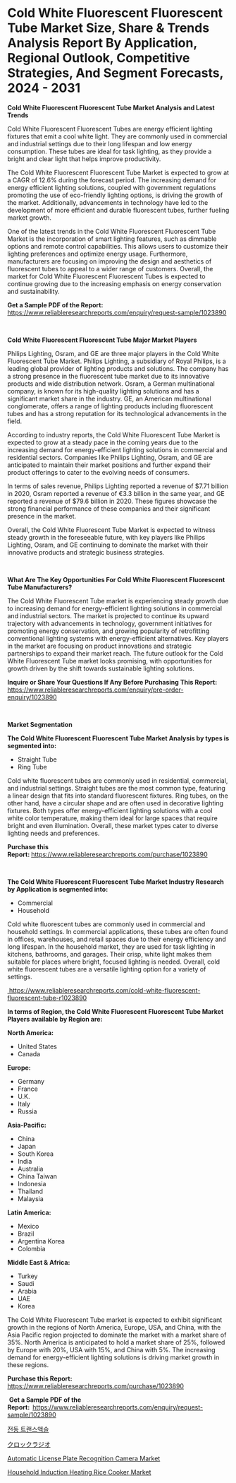 <p><h1>Cold White Fluorescent Fluorescent Tube Market Size, Share & Trends Analysis Report By Application, Regional Outlook, Competitive Strategies, And Segment Forecasts, 2024 - 2031</h1></p><p><strong>Cold White Fluorescent Fluorescent Tube Market Analysis and Latest Trends</strong></p>
<p><p>Cold White Fluorescent Fluorescent Tubes are energy efficient lighting fixtures that emit a cool white light. They are commonly used in commercial and industrial settings due to their long lifespan and low energy consumption. These tubes are ideal for task lighting, as they provide a bright and clear light that helps improve productivity.</p><p>The Cold White Fluorescent Fluorescent Tube Market is expected to grow at a CAGR of 12.6% during the forecast period. The increasing demand for energy efficient lighting solutions, coupled with government regulations promoting the use of eco-friendly lighting options, is driving the growth of the market. Additionally, advancements in technology have led to the development of more efficient and durable fluorescent tubes, further fueling market growth.</p><p>One of the latest trends in the Cold White Fluorescent Fluorescent Tube Market is the incorporation of smart lighting features, such as dimmable options and remote control capabilities. This allows users to customize their lighting preferences and optimize energy usage. Furthermore, manufacturers are focusing on improving the design and aesthetics of fluorescent tubes to appeal to a wider range of customers. Overall, the market for Cold White Fluorescent Fluorescent Tubes is expected to continue growing due to the increasing emphasis on energy conservation and sustainability.</p></p>
<p><strong>Get a Sample PDF of the Report:&nbsp;</strong> <a href="https://www.reliableresearchreports.com/enquiry/request-sample/1023890">https://www.reliableresearchreports.com/enquiry/request-sample/1023890</a></p>
<p>&nbsp;</p>
<p><strong>Cold White Fluorescent Fluorescent Tube Major Market Players</strong></p>
<p><p>Philips Lighting, Osram, and GE are three major players in the Cold White Fluorescent Tube Market. Philips Lighting, a subsidiary of Royal Philips, is a leading global provider of lighting products and solutions. The company has a strong presence in the fluorescent tube market due to its innovative products and wide distribution network. Osram, a German multinational company, is known for its high-quality lighting solutions and has a significant market share in the industry. GE, an American multinational conglomerate, offers a range of lighting products including fluorescent tubes and has a strong reputation for its technological advancements in the field.</p><p>According to industry reports, the Cold White Fluorescent Tube Market is expected to grow at a steady pace in the coming years due to the increasing demand for energy-efficient lighting solutions in commercial and residential sectors. Companies like Philips Lighting, Osram, and GE are anticipated to maintain their market positions and further expand their product offerings to cater to the evolving needs of consumers.</p><p>In terms of sales revenue, Philips Lighting reported a revenue of $7.71 billion in 2020, Osram reported a revenue of €3.3 billion in the same year, and GE reported a revenue of $79.6 billion in 2020. These figures showcase the strong financial performance of these companies and their significant presence in the market.</p><p>Overall, the Cold White Fluorescent Tube Market is expected to witness steady growth in the foreseeable future, with key players like Philips Lighting, Osram, and GE continuing to dominate the market with their innovative products and strategic business strategies.</p></p>
<p>&nbsp;</p>
<p><strong>What Are The Key Opportunities For Cold White Fluorescent Fluorescent Tube Manufacturers?</strong></p>
<p><p>The Cold White Fluorescent Tube market is experiencing steady growth due to increasing demand for energy-efficient lighting solutions in commercial and industrial sectors. The market is projected to continue its upward trajectory with advancements in technology, government initiatives for promoting energy conservation, and growing popularity of retrofitting conventional lighting systems with energy-efficient alternatives. Key players in the market are focusing on product innovations and strategic partnerships to expand their market reach. The future outlook for the Cold White Fluorescent Tube market looks promising, with opportunities for growth driven by the shift towards sustainable lighting solutions.</p></p>
<p><strong>Inquire or Share Your Questions If Any Before Purchasing This Report:</strong> <a href="https://www.reliableresearchreports.com/enquiry/pre-order-enquiry/1023890">https://www.reliableresearchreports.com/enquiry/pre-order-enquiry/1023890</a></p>
<p>&nbsp;</p>
<p><strong>Market Segmentation</strong></p>
<p><strong>The Cold White Fluorescent Fluorescent Tube Market Analysis by types is segmented into:</strong></p>
<p><ul><li>Straight Tube</li><li>Ring Tube</li></ul></p>
<p><p>Cold white fluorescent tubes are commonly used in residential, commercial, and industrial settings. Straight tubes are the most common type, featuring a linear design that fits into standard fluorescent fixtures. Ring tubes, on the other hand, have a circular shape and are often used in decorative lighting fixtures. Both types offer energy-efficient lighting solutions with a cool white color temperature, making them ideal for large spaces that require bright and even illumination. Overall, these market types cater to diverse lighting needs and preferences.</p></p>
<p><strong>Purchase this Report:&nbsp;</strong><a href="https://www.reliableresearchreports.com/purchase/1023890">https://www.reliableresearchreports.com/purchase/1023890</a></p>
<p>&nbsp;</p>
<p><strong>The Cold White Fluorescent Fluorescent Tube Market Industry Research by Application is segmented into:</strong></p>
<p><ul><li>Commercial</li><li>Household</li></ul></p>
<p><p>Cold white fluorescent tubes are commonly used in commercial and household settings. In commercial applications, these tubes are often found in offices, warehouses, and retail spaces due to their energy efficiency and long lifespan. In the household market, they are used for task lighting in kitchens, bathrooms, and garages. Their crisp, white light makes them suitable for places where bright, focused lighting is needed. Overall, cold white fluorescent tubes are a versatile lighting option for a variety of settings.</p></p>
<p><a href="https://www.reliableresearchreports.com/cold-white-fluorescent-fluorescent-tube-r1023890">&nbsp;https://www.reliableresearchreports.com/cold-white-fluorescent-fluorescent-tube-r1023890</a></p>
<p><strong>In terms of Region, the Cold White Fluorescent Fluorescent Tube Market Players available by Region are:</strong></p>
<p>
    <p> <strong> North America: </strong>
        <ul>
            <li>United States</li>
            <li>Canada</li>
        </ul>
        </p> 
    <p> <strong> Europe: </strong>
        <ul>
            <li>Germany</li>
            <li>France</li>
            <li>U.K.</li>
            <li>Italy</li>
            <li>Russia</li>
        </ul>
        </p> 
    <p> <strong> Asia-Pacific: </strong>
        <ul>
            <li>China</li>
            <li>Japan</li>
            <li>South Korea</li>
            <li>India</li>
            <li>Australia</li>
            <li>China Taiwan</li>
            <li>Indonesia</li>
            <li>Thailand</li>
            <li>Malaysia</li>
        </ul>
        </p> 
    <p> <strong> Latin America: </strong>
        <ul>
            <li>Mexico</li>
            <li>Brazil</li>
            <li>Argentina Korea</li>
            <li>Colombia</li>
        </ul>
        </p> 
    <p> <strong> Middle East & Africa: </strong>
        <ul>
            <li>Turkey</li>
            <li>Saudi</li>
            <li>Arabia</li>
            <li>UAE</li>
            <li>Korea</li>
        </ul>
    </p>
    </p>
<p><p>The Cold White Fluorescent Tube market is expected to exhibit significant growth in the regions of North America, Europe, USA, and China, with the Asia Pacific region projected to dominate the market with a market share of 35%. North America is anticipated to hold a market share of 25%, followed by Europe with 20%, USA with 15%, and China with 5%. The increasing demand for energy-efficient lighting solutions is driving market growth in these regions.</p></p>
<p><strong>Purchase this Report: </strong><a href="https://www.reliableresearchreports.com/purchase/1023890">https://www.reliableresearchreports.com/purchase/1023890</a></p>
<p>&nbsp;<strong>Get a Sample PDF of the Report:&nbsp;&nbsp;</strong><a href="https://www.reliableresearchreports.com/enquiry/request-sample/1023890">https://www.reliableresearchreports.com/enquiry/request-sample/1023890</a></p>
<p><strong></strong></p>
<p><p><a href="https://medium.com/@clairhane1954/%EC%A0%84%EA%B8%B0-%ED%8A%B8%EB%9E%9C%EC%8A%A4%EC%95%A1%EC%8A%AC-%EC%8B%9C%EC%9E%A5-%EA%B2%BD%EC%9F%81-%EB%B6%84%EC%84%9D-%EC%8B%9C%EC%9E%A5-%EB%8F%99%ED%96%A5-%EB%B0%8F-2031%EB%85%84%EA%B9%8C%EC%A7%80%EC%9D%98-%EC%98%88%EC%B8%A1-efac4ba64087">전동 트랜스액슬</a></p><p><a href="https://medium.com/@callumnowacki2000/%E3%82%AF%E3%83%AD%E3%83%83%E3%82%AF%E3%83%A9%E3%82%B8%E3%82%AA%E3%81%AE%E3%82%B7%E3%82%A7%E3%82%A2%E3%81%AE%E9%80%B2%E5%8C%96%E3%81%A8%E5%B8%82%E5%A0%B4%E6%88%90%E9%95%B7%E3%83%88%E3%83%AC%E3%83%B3%E3%83%892024%E5%B9%B4%E3%81%8B%E3%82%892031%E5%B9%B4%E3%81%BE%E3%81%A7-3dfd7c218ea8">クロックラジオ</a></p><p><a href="https://www.linkedin.com/pulse/automatic-license-plate-recognition-camera-market-size-cin3e">Automatic License Plate Recognition Camera Market</a></p><p><a href="https://www.linkedin.com/pulse/household-induction-heating-rice-cooker-market-size-reveals-iml3e">Household Induction Heating Rice Cooker Market</a></p></p>